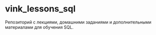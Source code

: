 # vink_lessons_sql
Репозиторий с лекциями, домашними заданиями и дополнительными материалами для обучения SQL.
